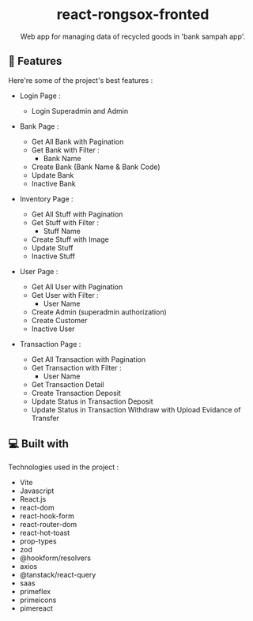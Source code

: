 <h1 align="center" id="title">react-rongsox-fronted</h1>


<p align="center" id="description">Web app for managing data of recycled goods in 'bank sampah app'.</p>


<h2>🧐 Features</h2>

Here're some of the project's best features :

*  Login Page :
    * Login Superadmin and Admin

* Bank Page :
    * Get All Bank with Pagination
    * Get Bank with Filter :          
        * Bank Name
    * Create Bank (Bank Name & Bank Code)
    * Update Bank
    * Inactive Bank
 
* Inventory Page :
    * Get All Stuff with Pagination
    * Get Stuff with Filter :          
        * Stuff Name
    * Create Stuff with Image
    * Update Stuff
    * Inactive Stuff
 
* User Page :
    * Get All User with Pagination
    * Get User with Filter :          
        * User Name
    * Create Admin (superadmin authorization)
    * Create Customer
    * Inactive User
     
* Transaction Page :
    * Get All Transaction with Pagination
    * Get Transaction with Filter :          
        * User Name
    * Get Transaction Detail
    * Create Transaction Deposit
    * Update Status in Transaction Deposit
    * Update Status in Transaction Withdraw with Upload Evidance of Transfer

  
<h2>💻 Built with</h2>

Technologies used in the project :

*   Vite
*   Javascript
*   React.js
*   react-dom
*   react-hook-form
*   react-router-dom
*   react-hot-toast
*   prop-types
*   zod
*   @hookform/resolvers
*   axios
*   @tanstack/react-query
*   saas
*   primeflex
*   primeicons
*   pimereact
